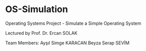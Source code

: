 # OS-Simulation
Operating Systems Project - Simulate a Simple Operating System

Lectured by Prof. Dr. Ercan SOLAK

Team  Members:
Ayşıl Simge KARACAN
Beyza Serap SEVİM
